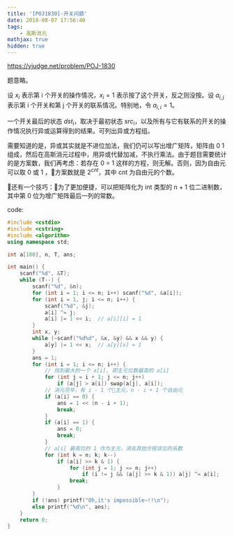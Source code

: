 ```yaml
---
title: '[POJ1830]-开关问题'
date: 2018-08-07 17:56:40
tags: 
    - 高斯消元
mathjax: true 
hidden: true
---
```


https://vjudge.net/problem/POJ-1830

题意略。

设 $x_i$ 表示第 i 个开关的操作情况，$x_i = 1$ 表示按了这个开关，反之则没按。设 $a_{i, j}$ 表示第 i 个开关和第 j 个开关的联系情况。特别地，令 $a_{i, i} = 1$。

一个开关最后的状态 $dst_i$，取决于最初状态 $src_i$，以及所有与它有联系的开关的操作情况执行异或运算得到的结果。可列出异或方程组。

需要知道的是，异或其实就是不进位加法，我们仍可以写出增广矩阵，矩阵由 0 1 组成，然后在高斯消元过程中，用异或代替加减，不执行乘法。由于题目需要统计的是方案数，我们再考虑：若存在 0 = 1 这样的方程，则无解。否则，因为自由元可以取 0 或 1 ，方案数就是 $2^{cnt}$，其中 cnt 为自由元的个数。

还有一个技巧：为了更加便捷，可以把矩阵化为 int 类型的 n + 1 位二进制数，其中第 0 位为增广矩阵最后一列的常数。

code:
``` c++
#include <cstdio>
#include <cstring>
#include <algorithm>
using namespace std;

int a[100], n, T, ans;

int main() {
    scanf("%d", &T);
    while (T--) {
        scanf("%d", &n);
        for (int i = 1; i <= n; i++) scanf("%d", &a[i]);
        for (int i = 1, j; i <= n; i++) {
            scanf("%d", &j);
            a[i] ^= j;
            a[i] |= 1 << i;  // a[i][i] = 1
        }
        int x, y;
        while (~scanf("%d%d", &x, &y) && x && y) {
            a[y] |= 1 << x;  // a[y][x] = 1
        }
        ans = 1;
        for (int i = 1; i <= n; i++) {
            // 找到最大的一个 a[i], 即主元位数最高的 a[i]
            for (int j = i + 1; j <= n; j++)
                if (a[j] > a[i]) swap(a[j], a[i]);
            // 消元完毕，有 i - 1 个主元，n - i + 1 个自由元
            if (a[i] == 0) {
                ans = 1 << (n - i + 1);
                break;
            }
            if (a[i] == 1) {
                ans = 0;
                break;
            }
            // a[i] 最高位的 1 作为主元，消去其他方程该位的系数
            for (int k = n; k; k--)
                if (a[i] >> k & 1) {
                    for (int j = 1; j <= n; j++)
                        if (i != j && (a[j] >> k & 1)) a[j] ^= a[i];
                    break;
                }
        }
        if (!ans) printf("Oh,it's impossible~!!\n");
        else printf("%d\n", ans);
    }
    return 0;
}
```